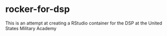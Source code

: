 # rocker-for-dsp
This is an attempt at creating a RStudio container for the DSP at the United States Military Academy
